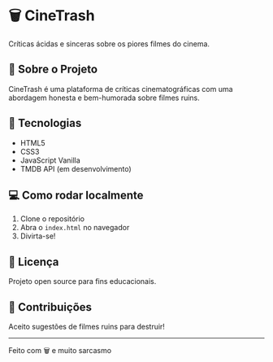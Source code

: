# 🗑️ CineTrash

Críticas ácidas e sinceras sobre os piores filmes do cinema.

## 🎯 Sobre o Projeto

CineTrash é uma plataforma de críticas cinematográficas com uma abordagem honesta e bem-humorada sobre filmes ruins.

## 🚀 Tecnologias

- HTML5
- CSS3
- JavaScript Vanilla
- TMDB API (em desenvolvimento)

## 💻 Como rodar localmente

1. Clone o repositório
2. Abra o `index.html` no navegador
3. Divirta-se!

## 📄 Licença

Projeto open source para fins educacionais.

## 🤝 Contribuições

Aceito sugestões de filmes ruins para destruir!

---
Feito com 🗑️ e muito sarcasmo